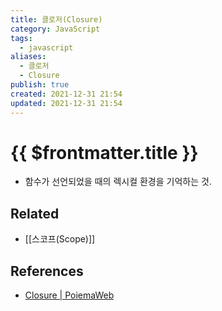 ```yaml
---
title: 클로저(Closure)
category: JavaScript
tags:
  - javascript
aliases:
  - 클로저
  - Closure
publish: true
created: 2021-12-31 21:54
updated: 2021-12-31 21:54
---
```


# {{ $frontmatter.title }}

- 함수가 선언되었을 때의 렉시컬 환경을 기억하는 것.

## Related

- [[스코프(Scope)]]

## References

- [Closure | PoiemaWeb](https://poiemaweb.com/js-closure)
